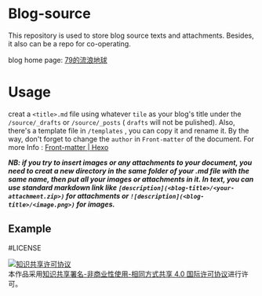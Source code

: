 # Blog-source
This repository is used to store blog source texts and attachments. Besides, it also can be a repo for co-operating.

blog home page: [79的流浪地球](https://x.79v2r.ml/)

# Usage

creat a `<title>.md` file using whatever `tile` as your blog's title under the `/source/_drafts` or `/source/_posts` ( `drafts` will not be pulished).
Also, there's a template file in `/templates` , you can copy it and rename it. By the way, don't forget to change the `author` in `Front-matter` of the document. 
For more Info : [Front-matter | Hexo](https://hexo.io/zh-cn/docs/front-matter)

***NB: if you try to insert images or any attachments to your document, you need to creat a new directory in the same folder of your .md file with the same name, then put all your images or attachments in it. In text, you can use standard markdown link like `[description](<blog-title>/<your-attachment.zip>)` for attachments 
or `![description](<blog-title>/<image.png>)` for  images.***

## Example

#LICENSE

<a rel="license" href="http://creativecommons.org/licenses/by-nc-sa/4.0/"><img alt="知识共享许可协议" style="border-width:0" src="https://i.creativecommons.org/l/by-nc-sa/4.0/88x31.png" /></a><br />本作品采用<a rel="license" href="http://creativecommons.org/licenses/by-nc-sa/4.0/">知识共享署名-非商业性使用-相同方式共享 4.0 国际许可协议</a>进行许可。
